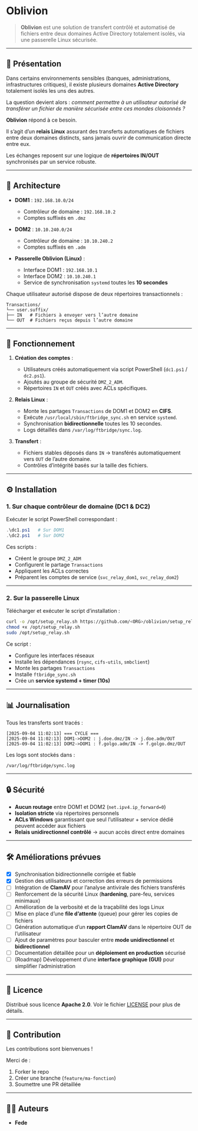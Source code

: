 # Oblivion

> **Oblivion** est une solution de transfert contrôlé et automatisé de fichiers entre deux domaines Active Directory totalement isolés, via une passerelle Linux sécurisée.

---

## 🚀 Présentation

Dans certains environnements sensibles (banques, administrations, infrastructures critiques), il existe plusieurs domaines **Active Directory** totalement isolés les uns des autres. 

La question devient alors : *comment permettre à un utilisateur autorisé de transférer un fichier de manière sécurisée entre ces mondes cloisonnés ?*

**Oblivion** répond à ce besoin.  

Il s’agit d’un **relais Linux** assurant des transferts automatiques de fichiers entre deux domaines distincts, sans jamais ouvrir de communication directe entre eux.  

Les échanges reposent sur une logique de **répertoires IN/OUT** synchronisés par un service robuste.

---

## 📐 Architecture

- **DOM1** : `192.168.10.0/24`
  
  - Contrôleur de domaine : `192.168.10.2`
  - Comptes suffixés en `.dmz`

- **DOM2** : `10.10.240.0/24`
  
  - Contrôleur de domaine : `10.10.240.2`
  - Comptes suffixés en `.adm`

- **Passerelle Oblivion (Linux)** :
  
  - Interface DOM1 : `192.168.10.1`
  - Interface DOM2 : `10.10.240.1`
  - Service de synchronisation `systemd` toutes les **10 secondes**

Chaque utilisateur autorisé dispose de deux répertoires transactionnels :  

```
Transactions/
└── user.suffix/
├── IN   # Fichiers à envoyer vers l’autre domaine
└── OUT  # Fichiers reçus depuis l’autre domaine
````

---

## 🔧 Fonctionnement

1. **Création des comptes** :
   
   - Utilisateurs créés automatiquement via script PowerShell (`dc1.ps1` / `dc2.ps1`).  
   - Ajoutés au groupe de sécurité `DMZ_2_ADM`.  
   - Répertoires `IN` et `OUT` créés avec ACLs spécifiques.

3. **Relais Linux** :
   
   - Monte les partages `Transactions` de DOM1 et DOM2 en **CIFS**.  
   - Exécute `/usr/local/sbin/ftbridge_sync.sh` en service `systemd`.  
   - Synchronisation **bidirectionnelle** toutes les 10 secondes.  
   - Logs détaillés dans `/var/log/ftbridge/sync.log`.

5. **Transfert** :
   
   - Fichiers stables déposés dans `IN` → transférés automatiquement vers `OUT` de l’autre domaine.  
   - Contrôles d’intégrité basés sur la taille des fichiers.  

---

## ⚙️ Installation

### 1. Sur chaque contrôleur de domaine (DC1 & DC2)

Exécuter le script PowerShell correspondant :  

```powershell
.\dc1.ps1   # Sur DOM1
.\dc2.ps1   # Sur DOM2
````

Ces scripts :

* Créent le groupe `DMZ_2_ADM`
* Configurent le partage `Transactions`
* Appliquent les ACLs correctes
* Préparent les comptes de service (`svc_relay_dom1`, `svc_relay_dom2`)

---

### 2. Sur la passerelle Linux

Télécharger et exécuter le script d’installation :

```bash
curl -o /opt/setup_relay.sh https://github.com/<ORG>/oblivion/setup_relay.sh
chmod +x /opt/setup_relay.sh
sudo /opt/setup_relay.sh
```

Ce script :

* Configure les interfaces réseaux
* Installe les dépendances (`rsync`, `cifs-utils`, `smbclient`)
* Monte les partages `Transactions`
* Installe `ftbridge_sync.sh`
* Crée un **service systemd + timer (10s)**

---

## 📊 Journalisation

Tous les transferts sont tracés :

```
[2025-09-04 11:02:13] === CYCLE ===
[2025-09-04 11:02:13] DOM1->DOM2 : j.doe.dmz/IN -> j.doe.adm/OUT
[2025-09-04 11:02:13] DOM2->DOM1 : f.golgo.adm/IN -> f.golgo.dmz/OUT
```

Les logs sont stockés dans :

```
/var/log/ftbridge/sync.log
```

---

## 🔒 Sécurité

* **Aucun routage** entre DOM1 et DOM2 (`net.ipv4.ip_forward=0`)
* **Isolation stricte** via répertoires personnels
* **ACLs Windows** garantissant que seul l’utilisateur + service dédié peuvent accéder aux fichiers
* **Relais unidirectionnel contrôlé** → aucun accès direct entre domaines

---

## 🛠️ Améliorations prévues

* [x] Synchronisation bidirectionnelle corrigée et fiable
* [x] Gestion des utilisateurs et correction des erreurs de permissions
* [ ] Intégration de **ClamAV** pour l’analyse antivirale des fichiers transférés
* [ ] Renforcement de la sécurité Linux (**hardening**, pare-feu, services minimaux)
* [ ] Amélioration de la verbosité et de la traçabilité des logs Linux
* [ ] Mise en place d’une **file d’attente** (queue) pour gérer les copies de fichiers
* [ ] Génération automatique d’un **rapport ClamAV** dans le répertoire OUT de l’utilisateur
* [ ] Ajout de paramètres pour basculer entre **mode unidirectionnel** et **bidirectionnel**
* [ ] Documentation détaillée pour un **déploiement en production** sécurisé
* [ ] (Roadmap) Développement d’une **interface graphique (GUI)** pour simplifier l’administration

---

## 📝 Licence

Distribué sous licence **Apache 2.0**.
Voir le fichier [LICENSE](LICENSE) pour plus de détails.

---

## 🤝 Contribution

Les contributions sont bienvenues !

Merci de :

1. Forker le repo
2. Créer une branche (`feature/ma-fonction`)
3. Soumettre une PR détaillée

---

## 👨‍💻 Auteurs

* **Fede**
